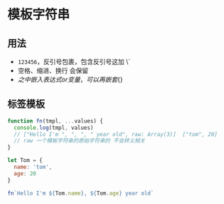 # 模板字符串

## 用法

- `123456`，反引号包裹，包含反引号这加 \\`
- 空格、缩进、换行 会保留
- ${} 之中 嵌入表达式or变量，可以再嵌套${}

## 标签模板

```js
function fn(tmpl, ...values) {
  console.log(tmpl, values)
  // ["Hello I'm ", ", ", " year old", raw: Array(3)]  ["tom", 20]
  // raw 一个模板字符串的原始字符串的 不会转义相关
}

let Tom = {
  name: 'tom',
  age: 20
}

fn`Hello I'm ${Tom.name}, ${Tom.age} year old`
```
